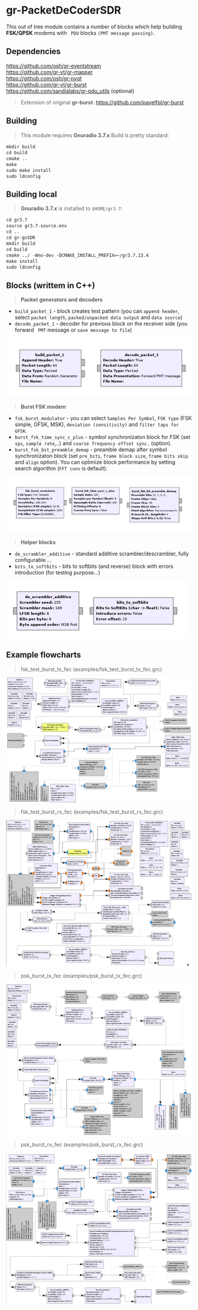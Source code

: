 # gr-PacketDeCoderSDR

This out of tree module contains a number of blocks which help building **FSK/QPSK**  modems with ` PDU`  blocks `(PMT message passing)`.

## Dependencies

https://github.com/osh/gr-eventstream  
https://github.com/gr-vt/gr-mapper  
https://github.com/osh/gr-pyqt  
https://github.com/gr-vt/gr-burst  
https://github.com/sandialabs/gr-pdu_utils (optional)

> Extension of original **gr-burst**:
> https://github.com/pavelfpl/gr-burst

## Building
>This module requires **Gnuradio 3.7.x**
>Build is pretty standard:
```
mkdir build
cd build
cmake ..
make
sudo make install
sudo ldconfig
```
## Building local

>**Gnuradio 3.7.x** is installed to `$HOME/gr3.7`:

```
cd gr3.7
source gr3.7-source.env
cd ..
cd gr-gsSDR
mkdir build 
cd build
cmake ../ -Wno-dev -DCMAKE_INSTALL_PREFIX=~/gr3.7.13.4 
make install
sudo ldconfig
```

## Blocks (writtem in C++)
>  **Packet generators and decoders** 

- `build_packet_1` - block creates test pattern (you can `append header`,  select `packet length`, `packed/unpacked data output` and `data source`)
- `decode_packet_1` - decoder for previous block on the receiver side (you forward ` PMT`  message or `save message to file`)

![Group 1](https://github.com/pavelfpl/gr-PacketDeCoderSDR/blob/master/packet_build_decode.png)

>  **Burst FSK modem** 

- `fsk_burst_modulator` - you can select `Samples Per Symbol`, `FSK type` (FSK simple, GFSK, MSK), `deviation (sensitivity)` and `filter taps for GFSK`.
- `burst_fsk_time_sync_c_plus` -  symbol synchronizaton block for FSK (set `sps`, `sample rate`,..) and `coarse frequency offset sync.`  (option).
- `burst_fsk_bit_preamble_demap` - preamble demap after symbol synchronizaton block (set `pre_bits`, `frame block size`, `frame bits skip` and `align` option). You can optimize block performance by setting search algorithm (`FFT conv` is default). 

![Group 2](https://github.com/pavelfpl/gr-PacketDeCoderSDR/blob/master/fsk_modem_blocks.png)

>  **Helper blocks** 

- `de_scrambler_additive` - standard additive scrambler/descrambler, fully configurable ...
- `bits_to_softbits` - bits to softbits (and reverse) block with errors introduction (for testing purpose...) 

![Group 3](https://github.com/pavelfpl/gr-PacketDeCoderSDR/blob/master/scrambler_soft_bits.png)

## Example flowcharts

> fsk_test_burst_tx_fec (examples/fsk_test_burst_tx_fec.grc)

![FSK TX](https://github.com/pavelfpl/gr-PacketDeCoderSDR/blob/master/fsk_test_burst_tx_fec.png)

> fsk_test_burst_rx_fec (examples/fsk_test_burst_rx_fec.grc)

![FSK RX](https://github.com/pavelfpl/gr-PacketDeCoderSDR/blob/master/fsk_test_burst_rx_fec.png)

> psk_burst_tx_fec (examples/psk_burst_tx_fec.grc)

![PSK TX](https://github.com/pavelfpl/gr-PacketDeCoderSDR/blob/master/psk_burst_tx_fec.png)

> psk_burst_rx_fec (examples/psk_burst_rx_fec.grc)

![PSK RX](https://github.com/pavelfpl/gr-PacketDeCoderSDR/blob/master/psk_burst_rx_fec.png)

